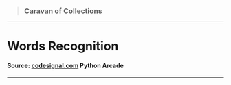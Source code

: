 > ### Caravan of Collections

---

# Words Recognition

#### Source: [codesignal.com](https://codesignal.com/) Python Arcade

---

